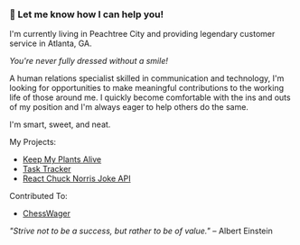 ### 👋 Let me know how I can help you!

I'm currently living in Peachtree City and providing legendary customer service in Atlanta, GA.

*You're never fully dressed without a smile!*

A human relations specialist skilled in communication and technology, I'm looking for opportunities to make meaningful contributions to the working life of those around me. I quickly become comfortable with the ins and outs of my position and I'm always eager to help others do the same.

I'm smart, sweet, and neat.

My Projects: 
- [Keep My Plants Alive](https://github.com/spaceC00kie/keep-my-plants-alive)
- [Task Tracker](https://github.com/spaceC00kie/task-tracker)
- [React Chuck Norris Joke API](https://github.com/spaceC00kie/react-joke-api)

Contributed To:
- [ChessWager](https://github.com/geektechniquestudios/ChessWager)

*"Strive not to be a success, but rather to be of value."* – Albert Einstein


<!--
**spaceC00kie/spaceC00kie** is a ✨ _special_ ✨ repository because its `README.md` (this file) appears on your GitHub profile.

Here are some ideas to get you started:

- 🔭 I’m currently working on ...
- 🌱 I’m currently learning ...
- 👯 I’m looking to collaborate on ...
- 🤔 I’m looking for help with ...
- 💬 Ask me about ...
- 📫 How to reach me: ...
- 😄 Pronouns: ...
- ⚡ Fun fact: ...
-->
